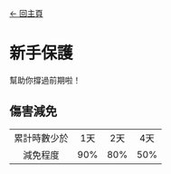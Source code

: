 [← 回主頁](../)
# 新手保護
幫助你撐過前期啦！

## 傷害減免
<table>
    <tr>
        <td align="center">累計時數少於</td>
        <td align="center">1天</td>
        <td align="center">2天</td>
        <td align="center">4天</td>
    </tr>
    <tr>
        <td align="center">減免程度</td>
        <td align="center">90%</td>
        <td align="center">80%</td>
        <td align="center">50%</td>
    </tr>
</table>